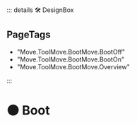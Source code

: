::: details 🛠 <dev>DesignBox</dev> 

<h2>PageTags</h2>

- "Move.ToolMove.BootMove.BootOff"
- "Move.ToolMove.BootMove.BootOn"
- "Move.ToolMove.BootMove.Overview"

:::

# 🟠 <move>Boot</move>